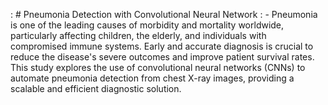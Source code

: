 : # Pneumonia Detection with Convolutional Neural Network
: -  Pneumonia is one of the leading causes of morbidity and mortality worldwide,
 particularly affecting children, the elderly, and individuals with compromised immune
 systems. Early and accurate diagnosis is crucial to reduce the disease's severe
 outcomes and improve patient survival rates.  This study explores the use of convolutional neural networks (CNNs) to
 automate pneumonia detection from chest X-ray images, providing a scalable and
 efficient diagnostic solution.

